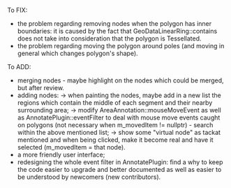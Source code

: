 To FIX:
- the problem regarding removing nodes when the polygon has inner boundaries: it
  is caused by the fact that GeoDataLinearRing::contains does not take into
  consideration that the polygon is Tessellated.
- the problem regarding moving the polygon around poles (and moving in general
  which changes polygon's shape).


To ADD:
- merging nodes - maybe highlight on the nodes which could be merged, but
  after review.
- adding nodes:
    -> when painting the nodes, maybe add in a new list the regions
    which contain the middle of each segment and their nearby surrounding area;
    -> modify AreaAnnotation::mouseMoveEvent as well as
    AnnotatePlugin::eventFilter to deal with mouse move events caught on
    polygons (not necessary when m_movedItem != nullptr) - search within the
    above mentioned list;
    -> show some "virtual node" as tackat mentioned and when being clicked,
    make it become real and have it selected (m_movedItem = that node).
- a more friendly user interface;
- redesigning the whole event filter in AnnotatePlugin: find a why to keep the
  code easier to upgrade and better documented as well as easier to be
  understood by newcomers (new contributors).
